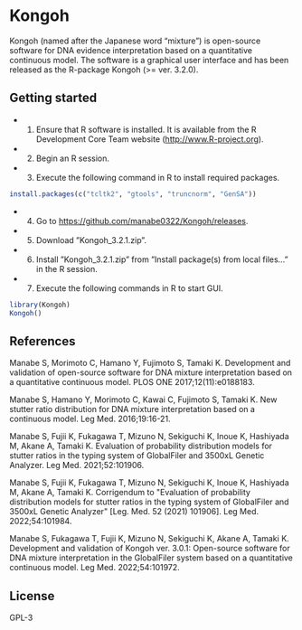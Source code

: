 # Kongoh

Kongoh (named after the Japanese word “mixture”) is open-source software for DNA evidence interpretation
based on a quantitative continuous model. The software is a graphical user interface and has been released as the R-package Kongoh (>= ver. 3.2.0).

## Getting started

* 1.  Ensure that R software is installed. It is available from the R Development Core Team website (http://www.R-project.org).
* 2.  Begin an R session.
* 3.  Execute the following command in R to install required packages.
```r
install.packages(c("tcltk2", "gtools", "truncnorm", "GenSA"))
```
* 4.  Go to https://github.com/manabe0322/Kongoh/releases.
* 5.  Download ”Kongoh_3.2.1.zip”.
* 6.  Install ”Kongoh_3.2.1.zip” from ”Install package(s) from local files...” in the R session.
* 7.  Execute the following commands in R to start GUI.

```r
library(Kongoh)
Kongoh()
```
## References

Manabe S, Morimoto C, Hamano Y, Fujimoto S, Tamaki K. Development and validation of open-source software for DNA mixture interpretation based on a quantitative continuous model. PLOS ONE 2017;12(11):e0188183.

Manabe S, Hamano Y, Morimoto C, Kawai C, Fujimoto S, Tamaki K. New stutter ratio distribution for DNA mixture interpretation based on a continuous model. Leg Med. 2016;19:16-21.

Manabe S, Fujii K, Fukagawa T, Mizuno N, Sekiguchi K, Inoue K, Hashiyada M, Akane A, Tamaki K. Evaluation of probability distribution models for stutter ratios in the typing system of GlobalFiler and 3500xL Genetic Analyzer. Leg Med. 2021;52:101906.

Manabe S, Fujii K, Fukagawa T, Mizuno N, Sekiguchi K, Inoue K, Hashiyada M, Akane A, Tamaki K. Corrigendum to "Evaluation of probability distribution models for stutter ratios in the typing system of GlobalFiler and 3500xL Genetic Analyzer" [Leg. Med. 52 (2021) 101906]. Leg Med. 2022;54:101984.

Manabe S, Fukagawa T, Fujii K, Mizuno N, Sekiguchi K, Akane A, Tamaki K. Development and validation of Kongoh ver. 3.0.1: Open-source software for
DNA mixture interpretation in the GlobalFiler system based on a quantitative continuous model. Leg Med. 2022;54:101972.

## License

GPL-3
